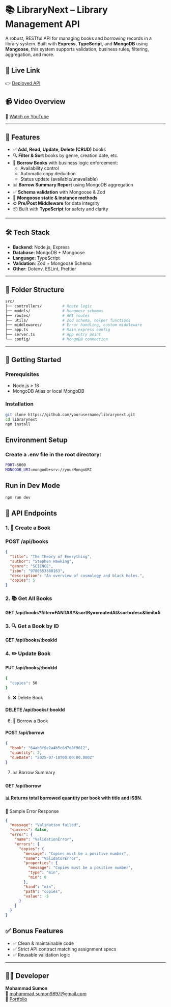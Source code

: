 # 📚 LibraryNext – Library Management API

A robust, RESTful API for managing books and borrowing records in a library system. Built with **Express**, **TypeScript**, and **MongoDB** using **Mongoose**, this system supports validation, business rules, filtering, aggregation, and more.

## 🔗 Live Link

👉 [Deployed API](https://your-deployment-link.com)

## 📹 Video Overview

🎥 [Watch on YouTube](https://your-video-link.com)

---

## 📑 Features

- ✅ **Add, Read, Update, Delete (CRUD)** books
- 🔍 **Filter & Sort** books by genre, creation date, etc.
- 📖 **Borrow Books** with business logic enforcement:
  - Availability control
  - Automatic copy deduction
  - Status update (available/unavailable)
- 📊 **Borrow Summary Report** using MongoDB aggregation
- ✅ **Schema validation** with Mongoose & Zod
- 🧠 **Mongoose static & instance methods**
- ⚙️ **Pre/Post Middleware** for data integrity
- 📦 Built with **TypeScript** for safety and clarity

---

## 🛠️ Tech Stack

- **Backend**: Node.js, Express
- **Database**: MongoDB + Mongoose
- **Language**: TypeScript
- **Validation**: Zod + Mongoose Schema
- **Other**: Dotenv, ESLint, Prettier

---

## 📁 Folder Structure

```bash
src/
├── controllers/         # Route logic  
├── models/              # Mongoose schemas  
├── routes/              # API routes  
├── utils/               # Zod schema, helper functions  
├── middlewares/         # Error handling, custom middleware  
├── app.ts               # Main express config  
├── server.ts            # App entry point  
└── config/              # MongoDB connection  
```

---

## 🚀 Getting Started

### Prerequisites

- Node.js ≥ 18
- MongoDB Atlas or local MongoDB

### Installation

```bash
git clone https://github.com/yourusername/librarynext.git
cd librarynext
npm install
```

## Environment Setup

### Create a .env file in the root directory:

```bash
PORT=5000
MONGODB_URI=mongodb+srv://yourMongoURI
```
## Run in Dev Mode

```bash
npm run dev
```
## 📌 API Endpoints
### 1. 📘 Create a Book
### POST /api/books

```json 
{
  "title": "The Theory of Everything",
  "author": "Stephen Hawking",
  "genre": "SCIENCE",
  "isbn": "9780553380163",
  "description": "An overview of cosmology and black holes.",
  "copies": 5
}
```

### 2. 📚 Get All Books

#### GET /api/books?filter=FANTASY&sortBy=createdAt&sort=desc&limit=5

### 3. 🔍 Get a Book by ID

#### GET /api/books/:bookId

### 4. ✏️ Update Book

#### PUT /api/books/:bookId

```bash 
{
  "copies": 50
}
```
5. ❌ Delete Book

#### DELETE /api/books/:bookId

6. 📖 Borrow a Book

#### POST /api/borrow

```json
{
  "book": "64ab3f9e2a4b5c6d7e8f9012",
  "quantity": 2,
  "dueDate": "2025-07-18T00:00:00.000Z"
}
```
7. 📊 Borrow Summary

#### GET /api/borrow

#### 📊 Returns total borrowed quantity per book with title and ISBN.

🧪 Sample Error Response

```json
{
  "message": "Validation failed",
  "success": false,
  "error": {
    "name": "ValidationError",
    "errors": {
      "copies": {
        "message": "Copies must be a positive number",
        "name": "ValidatorError",
        "properties": {
          "message": "Copies must be a positive number",
          "type": "min",
          "min": 0
        },
        "kind": "min",
        "path": "copies",
        "value": -5
      }
    }
  }
}

```

## ✅ Bonus Features

- ✅ Clean & maintainable code  
- ✅ Strict API contract matching assignment specs  
- ✅ Reusable validation logic  


---

## 🧑‍💻 Developer

**Mohammad Sumon**  
📧 mohammad.sumon9897@gmail.com  
🔗 [Portfolio](https://mohammadsumon.netlify.app/)
